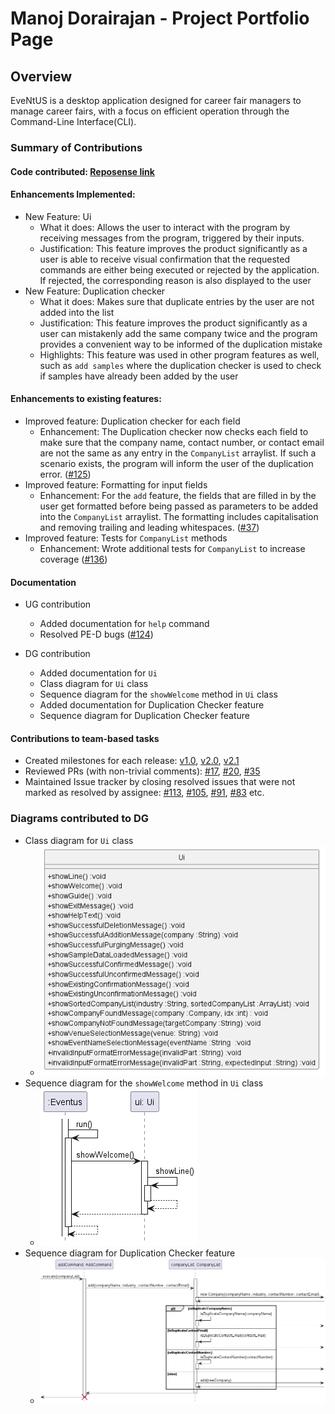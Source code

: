 # Manoj Dorairajan - Project Portfolio Page

## Overview

EveNtUS is a desktop application designed for career fair managers to manage career fairs, with a focus on efficient
operation through the Command-Line Interface(CLI).

### Summary of Contributions

#### Code contributed: [Reposense link](https://nus-cs2113-ay2223s2.github.io/tp-dashboard/?search=manoj364&breakdown=true)

#### Enhancements Implemented:
- New Feature: Ui
    - What it does: Allows the user to interact with the program by receiving messages from the program, triggered by
      their inputs.
    - Justification: This feature improves the product significantly as a user is able to receive visual confirmation
      that the requested commands are either being executed or rejected by the application. If rejected, 
      the corresponding reason is also displayed to the user
- New Feature: Duplication checker
    - What it does: Makes sure that duplicate entries by the user are not added into the list
    - Justification: This feature improves the product significantly as a user can mistakenly add the same company twice
      and the program provides a convenient way to be informed of the duplication mistake
    - Highlights: This feature was used in other program features as well, such as  `add samples` where the duplication
      checker is used to check if samples have already been added by the user

#### Enhancements to existing features:
- Improved feature: Duplication checker for each field
    - Enhancement: The Duplication checker now checks each field to make sure that the company name, contact number, or
      contact email are not the same as any entry in the `CompanyList` arraylist. If such a scenario exists, the
      program will inform the user of the duplication error. ([#125](https://github.com/AY2223S2-CS2113-W12-2/tp/pull/125))
- Improved feature: Formatting for input fields
    - Enhancement: For the `add` feature, the fields that are filled in by the user get formatted before being passed as
      parameters to be added into the `CompanyList` arraylist. The formatting includes capitalisation and removing
      trailing and leading whitespaces. ([#37](https://github.com/AY2223S2-CS2113-W12-2/tp/pull/37))
- Improved feature: Tests for `CompanyList` methods
  - Enhancement: Wrote additional tests for `CompanyList` to increase coverage ([#136](https://github.com/AY2223S2-CS2113-W12-2/tp/pull/136))

#### Documentation
- UG contribution
    - Added documentation for `help` command
    - Resolved PE-D bugs ([#124](https://github.com/AY2223S2-CS2113-W12-2/tp/pull/124))

- DG contribution
    - Added documentation for `Ui`
    - Class diagram for `Ui` class
    - Sequence diagram for the `showWelcome` method in `Ui` class
    - Added documentation for Duplication Checker feature
    - Sequence diagram for Duplication Checker feature

#### Contributions to team-based tasks
- Created milestones for each release: [v1.0](https://github.com/AY2223S2-CS2113-W12-2/tp/milestone/1), [v2.0](https://github.com/AY2223S2-CS2113-W12-2/tp/milestone/2), [v2.1](https://github.com/AY2223S2-CS2113-W12-2/tp/milestone/3)
- Reviewed PRs (with non-trivial comments): [#17](https://github.com/AY2223S2-CS2113-W12-2/tp/pull/17), [#20](https://github.com/AY2223S2-CS2113-W12-2/tp/pull/20), [#35](https://github.com/AY2223S2-CS2113-W12-2/tp/pull/35)
- Maintained Issue tracker by closing resolved issues that were not marked as resolved by assignee: [#113](https://github.com/AY2223S2-CS2113-W12-2/tp/issues/113), [#105](https://github.com/AY2223S2-CS2113-W12-2/tp/issues/105), [#91](https://github.com/AY2223S2-CS2113-W12-2/tp/issues/91), [#83](https://github.com/AY2223S2-CS2113-W12-2/tp/issues/83) etc.

### Diagrams contributed to DG
- Class diagram for `Ui` class
  - ![Ui_class.png](..%2FUML%2FImage%2FUi_class.png)
- Sequence diagram for the `showWelcome` method in `Ui` class
  - ![Ui_sequence_diagram.png](..%2FUML%2FImage%2FUi_sequence_diagram.png)
- Sequence diagram for Duplication Checker feature 
  - ![Duplication_checker.png](..%2FUML%2FImage%2FDuplication_checker.png)